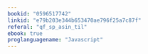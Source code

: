```yaml
---
bookid: "0596517742"
linkid: "e79b203e344b653470ae796f25a7c87f"
referal: "qf_sp_asin_til"
ebook: true
proglanguagename: "Javascript"
---
```

